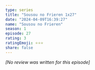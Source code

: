 ```yaml
---
type: series
title: "Sousou no Frieren 1x27"
date: "2024-04-09T16:39:27"
name: "Sousou no Frieren"
season: 1
episode: 27
rating: 3
ratingEmoji: ⭐️⭐️⭐️
share: false
---
```


*[No review was written for this episode]*
